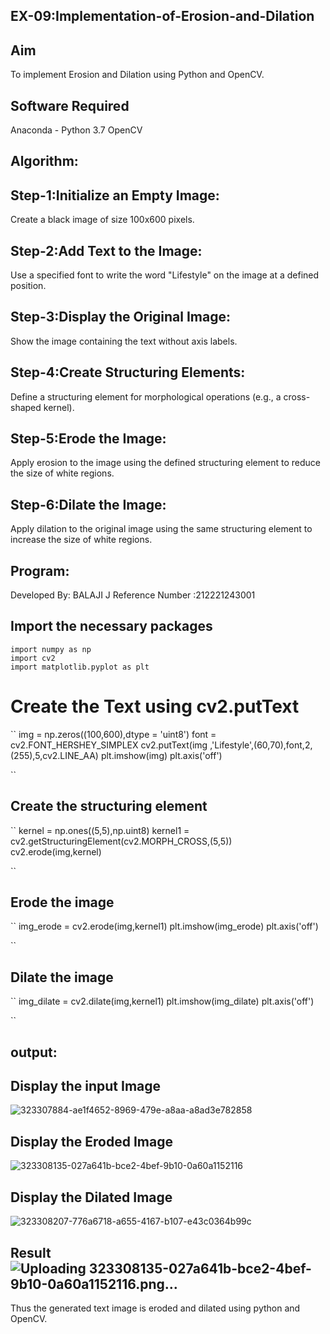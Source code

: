 ## EX-09:Implementation-of-Erosion-and-Dilation
## Aim
To implement Erosion and Dilation using Python and OpenCV.

## Software Required
Anaconda - Python 3.7
OpenCV
## Algorithm:
## Step-1:Initialize an Empty Image:
Create a black image of size 100x600 pixels.

## Step-2:Add Text to the Image:
Use a specified font to write the word "Lifestyle" on the image at a defined position.

## Step-3:Display the Original Image:
Show the image containing the text without axis labels.

## Step-4:Create Structuring Elements:
Define a structuring element for morphological operations (e.g., a cross-shaped kernel).

## Step-5:Erode the Image:
Apply erosion to the image using the defined structuring element to reduce the size of white regions.

## Step-6:Dilate the Image:
Apply dilation to the original image using the same structuring element to increase the size of white regions.

## Program:
Developed By: BALAJI J
Reference Number :212221243001

## Import the necessary packages
```
import numpy as np
import cv2
import matplotlib.pyplot as plt
```
# Create the Text using cv2.putText
``
img = np.zeros((100,600),dtype = 'uint8')
font = cv2.FONT_HERSHEY_SIMPLEX
cv2.putText(img ,'Lifestyle',(60,70),font,2,(255),5,cv2.LINE_AA)
plt.imshow(img)
plt.axis('off')

``

## Create the structuring element
``
kernel = np.ones((5,5),np.uint8)
kernel1 = cv2.getStructuringElement(cv2.MORPH_CROSS,(5,5))
cv2.erode(img,kernel)



``
## Erode the image
``
img_erode = cv2.erode(img,kernel1)
plt.imshow(img_erode)
plt.axis('off')



``
## Dilate the image
``
img_dilate = cv2.dilate(img,kernel1)
plt.imshow(img_dilate)
plt.axis('off')


``

## output:
## Display the input Image

![323307884-ae1f4652-8969-479e-a8aa-a8ad3e782858](https://github.com/user-attachments/assets/20f7260c-b41d-48c9-abd8-96336869f702)


## Display the Eroded Image
![323308135-027a641b-bce2-4bef-9b10-0a60a1152116](https://github.com/user-attachments/assets/ff490061-5b25-4563-9259-e8910600ddcf)

## Display the Dilated Image


![323308207-776a6718-a655-4167-b107-e43c0364b99c](https://github.com/user-attachments/assets/e83fc799-db50-4c18-b8d4-a39e2fb56a37)


## Result![Uploading 323308135-027a641b-bce2-4bef-9b10-0a60a1152116.png…]()

Thus the generated text image is eroded and dilated using python and OpenCV.
